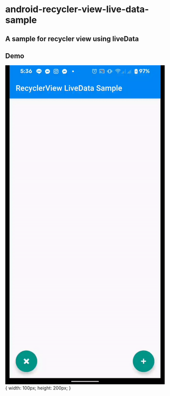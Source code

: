# android-recycler-view-live-data-sample
## A sample for recycler view using liveData 

## Demo
![Demo](/sample.gif "Demo")  { width: 100px; height: 200px; }
